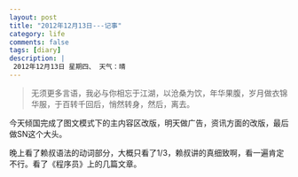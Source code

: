 ```yaml
---
layout: post
title: "2012年12月13日---记事"
category: life
comments: false
tags: [diary]
description: |
 2012年12月13日 星期四、 天气：晴
---
```


> ​无须更多言语，我必与你相忘于江湖，以沧桑为饮，年华果腹，岁月做衣锦华服，于百转千回后，悄然转身，然后，离去。

今天倾国完成了图文模式下的主内容区改版，明天做广告，资讯方面的改版，最后做SN这个大头。

晚上看了赖叔语法的动词部分，大概只看了1/3，赖叔讲的真细致啊，看一遍肯定不行。看了《程序员》上的几篇文章。




